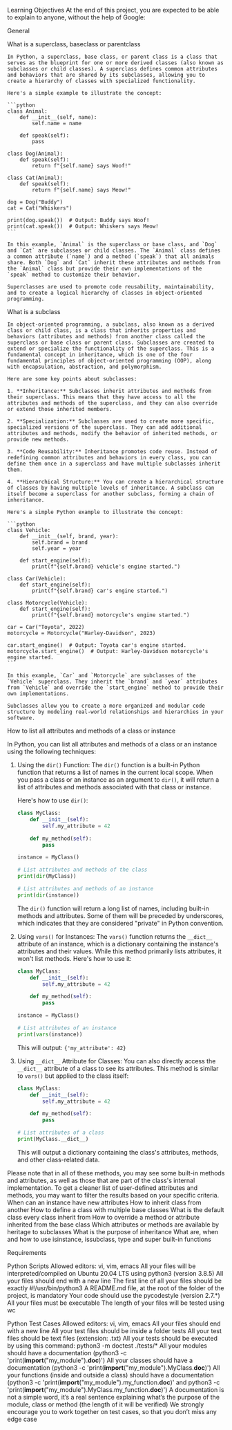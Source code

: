 Learning Objectives
At the end of this project, you are expected to be able to explain to anyone, without the help of Google:


General

What is a superclass, baseclass or parentclass

	In Python, a superclass, base class, or parent class is a class that serves as the blueprint for one or more derived classes (also known as subclasses or child classes). A superclass defines common attributes and behaviors that are shared by its subclasses, allowing you to create a hierarchy of classes with specialized functionality. 

	Here's a simple example to illustrate the concept:

	```python
	class Animal:
    	def __init__(self, name):
        	self.name = name

    	def speak(self):
        	pass

	class Dog(Animal):
    	def speak(self):
        	return f"{self.name} says Woof!"

	class Cat(Animal):
    	def speak(self):
        	return f"{self.name} says Meow!"

	dog = Dog("Buddy")
	cat = Cat("Whiskers")

	print(dog.speak())  # Output: Buddy says Woof!
	print(cat.speak())  # Output: Whiskers says Meow!
	```

	In this example, `Animal` is the superclass or base class, and `Dog` and `Cat` are subclasses or child classes. The `Animal` class defines a common attribute (`name`) and a method (`speak`) that all animals share. Both `Dog` and `Cat` inherit these attributes and methods from the `Animal` class but provide their own implementations of the `speak` method to customize their behavior.

	Superclasses are used to promote code reusability, maintainability, and to create a logical hierarchy of classes in object-oriented programming.


What is a subclass

	In object-oriented programming, a subclass, also known as a derived class or child class, is a class that inherits properties and behaviors (attributes and methods) from another class called the superclass or base class or parent class. Subclasses are created to extend or specialize the functionality of the superclass. This is a fundamental concept in inheritance, which is one of the four fundamental principles of object-oriented programming (OOP), along with encapsulation, abstraction, and polymorphism.

	Here are some key points about subclasses:

	1. **Inheritance:** Subclasses inherit attributes and methods from their superclass. This means that they have access to all the attributes and methods of the superclass, and they can also override or extend those inherited members.

	2. **Specialization:** Subclasses are used to create more specific, specialized versions of the superclass. They can add additional attributes and methods, modify the behavior of inherited methods, or provide new methods.

	3. **Code Reusability:** Inheritance promotes code reuse. Instead of redefining common attributes and behaviors in every class, you can define them once in a superclass and have multiple subclasses inherit them.

	4. **Hierarchical Structure:** You can create a hierarchical structure of classes by having multiple levels of inheritance. A subclass can itself become a superclass for another subclass, forming a chain of inheritance.

	Here's a simple Python example to illustrate the concept:

	```python
	class Vehicle:
    	def __init__(self, brand, year):
        	self.brand = brand
        	self.year = year

    	def start_engine(self):
        	print(f"{self.brand} vehicle's engine started.")

	class Car(Vehicle):
    	def start_engine(self):
        	print(f"{self.brand} car's engine started.")

	class Motorcycle(Vehicle):
    	def start_engine(self):
        	print(f"{self.brand} motorcycle's engine started.")

	car = Car("Toyota", 2022)
	motorcycle = Motorcycle("Harley-Davidson", 2023)

	car.start_engine()  # Output: Toyota car's engine started.
	motorcycle.start_engine()  # Output: Harley-Davidson motorcycle's engine started.
	```

	In this example, `Car` and `Motorcycle` are subclasses of the `Vehicle` superclass. They inherit the `brand` and `year` attributes from `Vehicle` and override the `start_engine` method to provide their own implementations.

	Subclasses allow you to create a more organized and modular code structure by modeling real-world relationships and hierarchies in your software.


How to list all attributes and methods of a class or instance

In Python, you can list all attributes and methods of a class or an instance using the following techniques:

1. Using the `dir()` Function:
   The `dir()` function is a built-in Python function that returns a list of names in the current local scope. When you pass a class or an instance as an argument to `dir()`, it will return a list of attributes and methods associated with that class or instance.

   Here's how to use `dir()`:

   ```python
   class MyClass:
       def __init__(self):
           self.my_attribute = 42

       def my_method(self):
           pass

   instance = MyClass()

   # List attributes and methods of the class
   print(dir(MyClass))

   # List attributes and methods of an instance
   print(dir(instance))
   ```

   The `dir()` function will return a long list of names, including built-in methods and attributes. Some of them will be preceded by underscores, which indicates that they are considered "private" in Python convention.

2. Using `vars()` for Instances:
   The `vars()` function returns the `__dict__` attribute of an instance, which is a dictionary containing the instance's attributes and their values. While this method primarily lists attributes, it won't list methods. Here's how to use it:

   ```python
   class MyClass:
       def __init__(self):
           self.my_attribute = 42

       def my_method(self):
           pass

   instance = MyClass()

   # List attributes of an instance
   print(vars(instance))
   ```

   This will output: `{'my_attribute': 42}`

3. Using `__dict__` Attribute for Classes:
   You can also directly access the `__dict__` attribute of a class to see its attributes. This method is similar to `vars()` but applied to the class itself:

   ```python
   class MyClass:
       def __init__(self):
           self.my_attribute = 42

       def my_method(self):
           pass

   # List attributes of a class
   print(MyClass.__dict__)
   ```

	This will output a dictionary containing the class's attributes, methods, and other class-related data.

Please note that in all of these methods, you may see some built-in methods and attributes, as well as those that are part of the class's internal implementation. To get a cleaner list of user-defined attributes and methods, you may want to filter the results based on your specific criteria.
When can an instance have new attributes
How to inherit class from another
How to define a class with multiple base classes
What is the default class every class inherit from
How to override a method or attribute inherited from the base class
Which attributes or methods are available by heritage to subclasses
What is the purpose of inheritance
What are, when and how to use isinstance, issubclass, type and super built-in functions

Requirements

Python Scripts
Allowed editors: vi, vim, emacs
All your files will be interpreted/compiled on Ubuntu 20.04 LTS using python3 (version 3.8.5)
All your files should end with a new line
The first line of all your files should be exactly #!/usr/bin/python3
A README.md file, at the root of the folder of the project, is mandatory
Your code should use the pycodestyle (version 2.7.*)
All your files must be executable
The length of your files will be tested using wc

Python Test Cases
Allowed editors: vi, vim, emacs
All your files should end with a new line
All your test files should be inside a folder tests
All your test files should be text files (extension: .txt)
All your tests should be executed by using this command: python3 -m doctest ./tests/*
All your modules should have a documentation (python3 -c 'print(__import__("my_module").__doc__)')
All your classes should have a documentation (python3 -c 'print(__import__("my_module").MyClass.__doc__)')
All your functions (inside and outside a class) should have a documentation (python3 -c 'print(__import__("my_module").my_function.__doc__)' and python3 -c 'print(__import__("my_module").MyClass.my_function.__doc__)')
A documentation is not a simple word, it’s a real sentence explaining what’s the purpose of the module, class or method (the length of it will be verified)
We strongly encourage you to work together on test cases, so that you don’t miss any edge case
